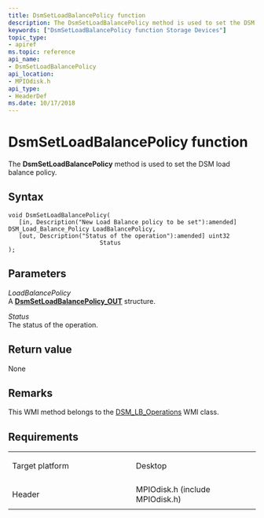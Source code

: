 ```yaml
---
title: DsmSetLoadBalancePolicy function
description: The DsmSetLoadBalancePolicy method is used to set the DSM load balance policy.
keywords: ["DsmSetLoadBalancePolicy function Storage Devices"]
topic_type:
- apiref
ms.topic: reference
api_name:
- DsmSetLoadBalancePolicy
api_location:
- MPIOdisk.h
api_type:
- HeaderDef
ms.date: 10/17/2018
---
```


# DsmSetLoadBalancePolicy function


The **DsmSetLoadBalancePolicy** method is used to set the DSM load balance policy.

## Syntax

```ManagedCPlusPlus
void DsmSetLoadBalancePolicy(
   [in, Description("New Load Balance policy to be set"):amended] DSM_Load_Balance_Policy LoadBalancePolicy,
   [out, Description("Status of the operation"):amended] uint32                           Status
);
```

## Parameters

*LoadBalancePolicy*   
A [**DsmSetLoadBalancePolicy\_OUT**](/windows-hardware/drivers/ddi/mpiodisk/ns-mpiodisk-_dsmsetloadbalancepolicy_out) structure.

*Status*   
The status of the operation.

## Return value

None

## Remarks

This WMI method belongs to the [DSM\_LB\_Operations](dsm-lb-operations-wmi-class.md) WMI class.

## Requirements

<table>
<colgroup>
<col width="50%" />
<col width="50%" />
</colgroup>
<tbody>
<tr class="odd">
<td align="left"><p>Target platform</p></td>
<td align="left">Desktop</td>
</tr>
<tr class="even">
<td align="left"><p>Header</p></td>
<td align="left">MPIOdisk.h (include MPIOdisk.h)</td>
</tr>
</tbody>
</table>

 

